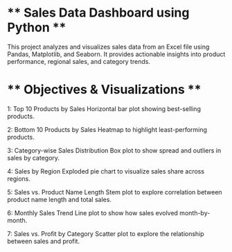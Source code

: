 # ** Sales Data Dashboard using Python **
This project analyzes and visualizes sales data from an Excel file using Pandas, Matplotlib, and Seaborn. It provides actionable insights into product performance, regional sales, and category trends.

# **  Objectives & Visualizations **
1: Top 10 Products by Sales
    Horizontal bar plot showing best-selling products.

2: Bottom 10 Products by Sales
    Heatmap to highlight least-performing products.

3: Category-wise Sales Distribution
    Box plot to show spread and outliers in sales by category.

4: Sales by Region
    Exploded pie chart to visualize sales share across regions.

5: Sales vs. Product Name Length
    Stem plot to explore correlation between product name length and total sales.

6: Monthly Sales Trend
    Line plot to show how sales evolved month-by-month.

7: Sales vs. Profit by Category
    Scatter plot to explore the relationship between sales and profit.